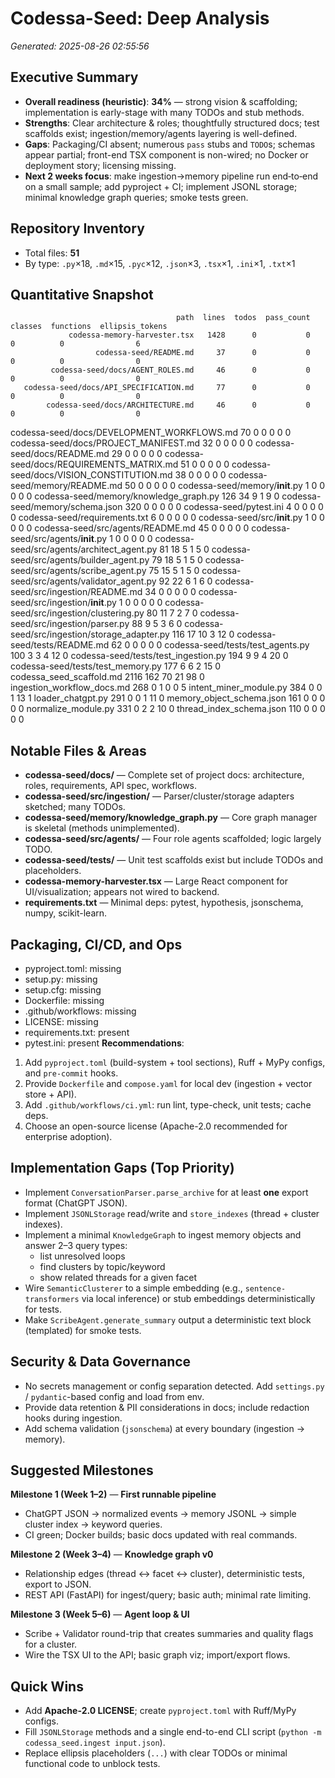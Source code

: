 # Codessa-Seed: Deep Analysis

_Generated: 2025-08-26 02:55:56_

## Executive Summary
- **Overall readiness (heuristic)**: **34%** — strong vision & scaffolding; implementation is early-stage with many TODOs and stub methods.
- **Strengths**: Clear architecture & roles; thoughtfully structured docs; test scaffolds exist; ingestion/memory/agents layering is well-defined.
- **Gaps**: Packaging/CI absent; numerous `pass` stubs and `TODO`s; schemas appear partial; front-end TSX component is non-wired; no Docker or deployment story; licensing missing.
- **Next 2 weeks focus**: make ingestion→memory pipeline run end‑to‑end on a small sample; add pyproject + CI; implement JSONL storage; minimal knowledge graph queries; smoke tests green.

## Repository Inventory
- Total files: **51**
- By type: `.py`×18, `.md`×15, `.pyc`×12, `.json`×3, `.tsx`×1, `.ini`×1, `.txt`×1

## Quantitative Snapshot
                                         path  lines  todos  pass_count  classes  functions  ellipsis_tokens
                 codessa-memory-harvester.tsx   1428      0           0        0          0                6
                       codessa-seed/README.md     37      0           0        0          0                0
             codessa-seed/docs/AGENT_ROLES.md     46      0           0        0          0                0
       codessa-seed/docs/API_SPECIFICATION.md     77      0           0        0          0                0
            codessa-seed/docs/ARCHITECTURE.md     46      0           0        0          0                0
   codessa-seed/docs/DEVELOPMENT_WORKFLOWS.md     70      0           0        0          0                0
        codessa-seed/docs/PROJECT_MANIFEST.md     32      0           0        0          0                0
                  codessa-seed/docs/README.md     29      0           0        0          0                0
     codessa-seed/docs/REQUIREMENTS_MATRIX.md     51      0           0        0          0                0
     codessa-seed/docs/VISION_CONSTITUTION.md     38      0           0        0          0                0
                codessa-seed/memory/README.md     50      0           0        0          0                0
              codessa-seed/memory/__init__.py      1      0           0        0          0                0
       codessa-seed/memory/knowledge_graph.py    126     34           9        1          9                0
              codessa-seed/memory/schema.json    320      0           0        0          0                0
                      codessa-seed/pytest.ini      4      0           0        0          0                0
                codessa-seed/requirements.txt      6      0           0        0          0                0
                 codessa-seed/src/__init__.py      1      0           0        0          0                0
            codessa-seed/src/agents/README.md     45      0           0        0          0                0
          codessa-seed/src/agents/__init__.py      1      0           0        0          0                0
   codessa-seed/src/agents/architect_agent.py     81     18           5        1          5                0
     codessa-seed/src/agents/builder_agent.py     79     18           5        1          5                0
      codessa-seed/src/agents/scribe_agent.py     75     15           5        1          5                0
   codessa-seed/src/agents/validator_agent.py     92     22           6        1          6                0
         codessa-seed/src/ingestion/README.md     34      0           0        0          0                0
       codessa-seed/src/ingestion/__init__.py      1      0           0        0          0                0
     codessa-seed/src/ingestion/clustering.py     80     11           7        2          7                0
         codessa-seed/src/ingestion/parser.py     88      9           5        3          6                0
codessa-seed/src/ingestion/storage_adapter.py    116     17          10        3         12                0
                 codessa-seed/tests/README.md     62      0           0        0          0                0
            codessa-seed/tests/test_agents.py    100      3           3        4         12                0
         codessa-seed/tests/test_ingestion.py    194      9           9        4         20                0
            codessa-seed/tests/test_memory.py    177      6           6        2         15                0
                     codessa_seed_scaffold.md   2116    162          70       21         98                0
                   ingestion_workflow_docs.md    268      0           1        0          0                5
                       intent_miner_module.py    384      0           0        1         13                1
                            loader_chatgpt.py    291      0           0        1         11                0
                    memory_object_schema.json    161      0           0        0          0                0
                          normalize_module.py    331      0           2        2         10                0
                     thread_index_schema.json    110      0           0        0          0                0

## Notable Files & Areas
- **codessa-seed/docs/** — Complete set of project docs: architecture, roles, requirements, API spec, workflows.
- **codessa-seed/src/ingestion/** — Parser/cluster/storage adapters sketched; many TODOs.
- **codessa-seed/memory/knowledge_graph.py** — Core graph manager is skeletal (methods unimplemented).
- **codessa-seed/src/agents/** — Four role agents scaffolded; logic largely TODO.
- **codessa-seed/tests/** — Unit test scaffolds exist but include TODOs and placeholders.
- **codessa-memory-harvester.tsx** — Large React component for UI/visualization; appears not wired to backend.
- **requirements.txt** — Minimal deps: pytest, hypothesis, jsonschema, numpy, scikit-learn.

## Packaging, CI/CD, and Ops
- pyproject.toml: missing
- setup.py: missing
- setup.cfg: missing
- Dockerfile: missing
- .github/workflows: missing
- LICENSE: missing
- requirements.txt: present
- pytest.ini: present
**Recommendations**:
1. Add `pyproject.toml` (build-system + tool sections), Ruff + MyPy configs, and `pre-commit` hooks.
2. Provide `Dockerfile` and `compose.yaml` for local dev (ingestion + vector store + API).
3. Add `.github/workflows/ci.yml`: run lint, type-check, unit tests; cache deps.
4. Choose an open-source license (Apache-2.0 recommended for enterprise adoption).

## Implementation Gaps (Top Priority)
- Implement `ConversationParser.parse_archive` for at least **one** export format (ChatGPT JSON).
- Implement `JSONLStorage` read/write and `store_indexes` (thread + cluster indexes).
- Implement a minimal `KnowledgeGraph` to ingest memory objects and answer 2–3 query types:
  - list unresolved loops
  - find clusters by topic/keyword
  - show related threads for a given facet
- Wire `SemanticClusterer` to a simple embedding (e.g., `sentence-transformers` via local inference) or stub embeddings deterministically for tests.
- Make `ScribeAgent.generate_summary` output a deterministic text block (templated) for smoke tests.

## Security & Data Governance
- No secrets management or config separation detected. Add `settings.py` / `pydantic`-based config and load from env.
- Provide data retention & PII considerations in docs; include redaction hooks during ingestion.
- Add schema validation (`jsonschema`) at every boundary (ingestion → memory).

## Suggested Milestones
**Milestone 1 (Week 1–2)** — **First runnable pipeline**
- ChatGPT JSON → normalized events → memory JSONL → simple cluster index → keyword queries.
- CI green; Docker builds; basic docs updated with real commands.

**Milestone 2 (Week 3–4)** — **Knowledge graph v0**
- Relationship edges (thread ↔ facet ↔ cluster), deterministic tests, export to JSON.
- REST API (FastAPI) for ingest/query; basic auth; minimal rate limiting.

**Milestone 3 (Week 5–6)** — **Agent loop & UI**
- Scribe + Validator round-trip that creates summaries and quality flags for a cluster.
- Wire the TSX UI to the API; basic graph viz; import/export flows.

## Quick Wins
- Add **Apache-2.0 LICENSE**; create `pyproject.toml` with Ruff/MyPy configs.
- Fill `JSONLStorage` methods and a single end-to-end CLI script (`python -m codessa_seed.ingest input.json`).
- Replace ellipsis placeholders (`...`) with clear TODOs or minimal functional code to unblock tests.